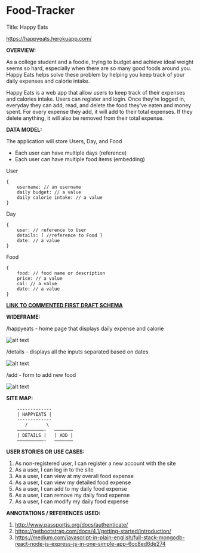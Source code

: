 # Food-Tracker
Title: Happy Eats

https://happyeats.herokuapp.com/

**OVERVIEW:**

As a college student and a foodie, trying to budget and achieve ideal weight seems so hard, especially when there are so many good foods around you. Happy Eats helps solve these problem by helping you keep track of your daily expenses and calorie intake. 

Happy Eats is a web app that allow users to keep track of their expenses and calories intake. Users can register and login. Once they’re logged in, everyday they can add, read, and delete the food they’ve eaten and money spent. For every expense they add, it will add to their total expenses. If they delete anything, it will also be removed from their total expense. 

 
**DATA MODEL:**

The application will store Users, Day, and Food
- Each user can have multiple days (reference)
- Each user can have multiple food items (embedding)
 
User
```
{
	username: // an username
	daily budget: // a value
	daily calorie intake: // a value
}
```

Day
```
{
	user: // reference to User
	details: [ //reference to Food ]
	date: // a value
}
```

Food
```
{
	food: // food name or description
	price: // a value
	cal: // a value
	date: // a value
}
```

**[LINK TO COMMENTED FIRST DRAFT SCHEMA](https://github.com/nyu-csci-ua-0480-001-003-fall-2018/nathalia-lin-final-project/blob/master/src/db.js)**

 
**WIDEFRAME:**

/happyeats - home page that displays daily expense and calorie

![alt text](https://github.com/nyu-csci-ua-0480-001-003-fall-2018/nathalia-lin-final-project/blob/master/Documentation/happyeats.jpg)

/details - displays all the inputs separated based on dates

![alt text](https://github.com/nyu-csci-ua-0480-001-003-fall-2018/nathalia-lin-final-project/blob/master/Documentation/details.jpg)

/add - form to add new food 

![alt text](https://github.com/nyu-csci-ua-0480-001-003-fall-2018/nathalia-lin-final-project/blob/master/Documentation/add.jpg)


**SITE MAP:**
```
	-------------
	| HAPPYEATS |
	-------------
	   /       \
	——————————-   ———————
	| DETAILS |   | ADD |
	——————————-   ———————
```

**USER STORIES OR USE CASES:**

1. As non-registered user, I can register a new account with the site
2. As a user, I can log in to the site
3. As a user, I can view at my overall food expense
4. As a user, I can view my detailed food expense
5. As a user, I can add to my daily food expense
6. As a user, I can remove my daily food expense
7. As a user, I can modify my daily food expense

**ANNOTATIONS / REFERENCES USED:**

1. http://www.passportjs.org/docs/authenticate/
2. https://getbootstrap.com/docs/4.1/getting-started/introduction/
3. https://medium.com/javascript-in-plain-english/full-stack-mongodb-react-node-js-express-js-in-one-simple-app-6cc8ed6de274

 
 
 
